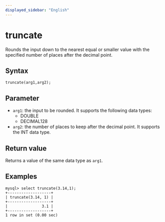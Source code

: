```yaml
---
displayed_sidebar: "English"
---
```


# truncate



Rounds the input down to the nearest equal or smaller value with the specified number of places after the decimal point.

## Syntax

```Shell
truncate(arg1,arg2);
```

## Parameter

- `arg1`: the input to be rounded. It supports the following data types:
  - DOUBLE
  - DECIMAL128
- `arg2`:  the number of places to keep after the decimal point. It supports the INT data type.

## Return value

Returns a value of the same data type as `arg1`.

## Examples

```Plain
mysql> select truncate(3.14,1);
+-------------------+
| truncate(3.14, 1) |
+-------------------+
|               3.1 |
+-------------------+
1 row in set (0.00 sec)
```
